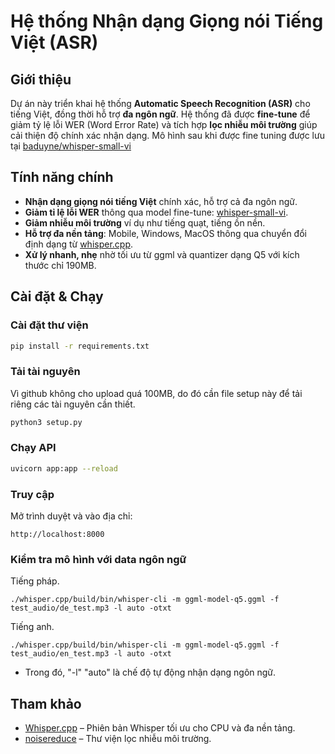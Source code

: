 # Hệ thống Nhận dạng Giọng nói Tiếng Việt (ASR)

## Giới thiệu
Dự án này triển khai hệ thống **Automatic Speech Recognition (ASR)** cho tiếng Việt, đồng thời hỗ trợ **đa ngôn ngữ**.
Hệ thống đã được **fine-tune** để giảm tỷ lệ lỗi WER (Word Error Rate) và tích hợp **lọc nhiễu môi trường** giúp cải thiện độ chính xác nhận dạng.
Mô hình sau khi được fine tuning được lưu tại [baduyne/whisper-small-vi](https://huggingface.co/baduyne/whisper-small-vi)
##  Tính năng chính
-  **Nhận dạng giọng nói tiếng Việt** chính xác, hỗ trợ cả đa ngôn ngữ.
-  **Giảm tỉ lệ lỗi WER** thông qua model fine-tune: [whisper-small-vi](https://huggingface.co/baduyne/whisper-small-vi).
-  **Giảm nhiễu môi trường** ví dụ như tiếng quạt, tiếng ồn nền.
-  **Hỗ trợ đa nền tảng**: Mobile, Windows, MacOS thông qua chuyển đổi định dạng từ [whisper.cpp](https://github.com/ggml-org/whisper.cpp).
- **Xử lý nhanh, nhẹ** nhờ tối ưu từ ggml và quantizer dạng Q5 với kích thước chỉ 190MB.


## Cài đặt & Chạy
### Cài đặt thư viện
```bash
pip install -r requirements.txt
```

### Tải tài nguyên
Vì github không cho upload quá 100MB, do đó cần file setup này để  tải riêng các tài nguyên cần thiết.
```bash
python3 setup.py
```

### Chạy API
```bash
uvicorn app:app --reload
```

### Truy cập
Mở trình duyệt và vào địa chỉ:
```
http://localhost:8000
```

### Kiểm tra mô hình với data ngôn ngữ
Tiếng pháp.
```
./whisper.cpp/build/bin/whisper-cli -m ggml-model-q5.ggml -f test_audio/de_test.mp3 -l auto -otxt
```

Tiếng anh.
```
./whisper.cpp/build/bin/whisper-cli -m ggml-model-q5.ggml -f test_audio/en_test.mp3 -l auto -otxt
```
- Trong đó, "-l" "auto" là chế độ tự động nhận dạng ngôn ngữ.

## Tham khảo
- [Whisper.cpp](https://github.com/ggml-org/whisper.cpp) – Phiên bản Whisper tối ưu cho CPU và đa nền tảng.
- [noisereduce](https://pypi.org/project/noisereduce/) – Thư viện lọc nhiễu môi trường.
